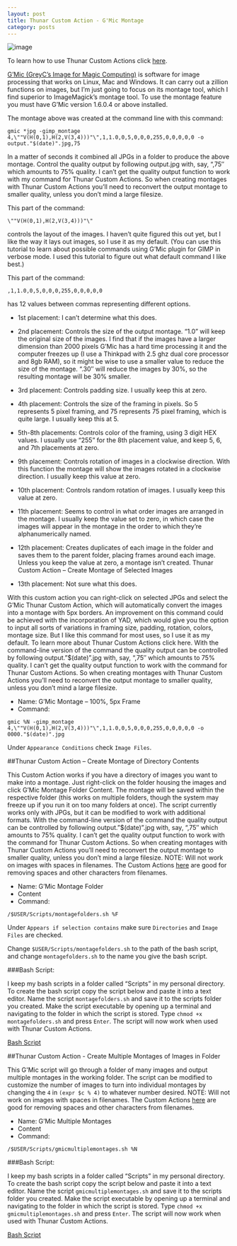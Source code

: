 ```yaml
---
layout: post
title: Thunar Custom Action - G'Mic Montage
category: posts
---
```

![image](http://i.imgur.com/306Q9j1l.jpg)

To learn how to use Thunar Custom Actions click [here](https://birchwell.github.io/posts/thunar-custom-actions-tutorial-convert-video-to-avi/).

[G’Mic (GreyC’s Image for Magic Computing)](http://gmic.eu/) is software for image processing that works on Linux, Mac and Windows. It can carry out a zillion functions on images, but I’m just going to focus on its montage tool, which I find superior to ImageMagick’s montage tool. To use the montage feature you must have G’Mic version 1.6.0.4 or above installed.

The montage above was created at the command line with this command:

`gmic *jpg -gimp_montage 4,\""V(H(0,1),H(2,V(3,4)))"\",1,1.0,0,5,0,0,0,255,0,0,0,0,0 -o output."$(date)".jpg,75`

In a matter of seconds it combined all JPGs in a folder to produce the above montage. Control the quality output by following output.jpg with, say, “,75″ which amounts to 75% quality. I can’t get the quality output function to work with my command for Thunar Custom Actions. So when creating montages with Thunar Custom Actions you’ll need to reconvert the output montage to smaller quality, unless you don’t mind a large filesize.

This part of the command:

`\""V(H(0,1),H(2,V(3,4)))"\"`

controls the layout of the images. I haven’t quite figured this out yet, but I like the way it lays out images, so I use it as my default. (You can use this tutorial to learn about possible commands using G’Mic plugin for GIMP in verbose mode.  I used this tutorial to figure out what default command I like best.)

This part of the command:

`,1,1.0,0,5,0,0,0,255,0,0,0,0,0`

has 12 values between commas representing different options.

* 1st placement: I can’t determine what this does.

* 2nd placement: Controls the size of the output montage. “1.0” will keep the original size of the images. I find that if the images have a larger dimension than 2000 pixels G’Mic has a hard time processing it and the computer freezes up (I use a Thinkpad with 2.5 ghz dual core processor and 8gb RAM), so it might be wise to use a smaller value to reduce the size of the montage. “.30″ will reduce the images by 30%, so the resulting montage will be 30% smaller.

* 3rd placement: Controls padding size. I usually keep this at zero.

* 4th placement: Controls the size of the framing in pixels. So 5 represents 5 pixel framing, and 75 represents 75 pixel framing, which is quite large. I usually keep this at 5.

* 5th-8th placements: Controls color of the framing, using 3 digit HEX values. I usually use “255” for the 8th placement value, and keep 5, 6, and 7th placements at zero.

* 9th placement: Controls rotation of images in a clockwise direction. With this function the montage will show the images rotated in a clockwise direction. I usually keep this value at zero.

* 10th placement: Controls random rotation of images. I usually keep this value at zero.

* 11th placement: Seems to control in what order images are arranged in the montage. I usually keep the value set to zero, in which case the images will appear in the montage in the order to which they’re alphanumerically named.

* 12th placement: Creates duplicates of each image in the folder and saves them to the parent folder, placing frames around each image. Unless you keep the value at zero, a montage isn’t created.
Thunar Custom Action – Create Montage of Selected Images

* 13th placement: Not sure what this does.

With this custom action you can right-click on selected JPGs and select the G’Mic Thunar Custom Action, which will automatically convert the images into a montage with 5px borders. An improvement on this command could be achieved with the incorporation of YAD, which would give you the option to input all sorts of variations in framing size, padding, rotation, colors, montage size. But I like this command for most uses, so I use it as my default. To learn more about Thunar Custom Actions click here. With the command-line version of the command the quality output can be controlled by following output.”$(date)”.jpg with, say, “,75″ which amounts to 75% quality. I can’t get the quality output function to work with the command for Thunar Custom Actions. So when creating montages with Thunar Custom Actions you’ll need to reconvert the output montage to smaller quality, unless you don’t mind a large filesize.

* Name: G’Mic Montage – 100%, 5px Frame
* Command: 

`gmic %N -gimp_montage 4,\""V(H(0,1),H(2,V(3,4)))"\",1,1.0,0,5,0,0,0,255,0,0,0,0,0 -o 0000."$(date)".jpg`

Under `Appearance Conditions` check `Image Files`.

##Thunar Custom Action – Create Montage of Directory Contents

This Custom Action works if you have a directory of images you want to make into a montage. Just right-click on the folder housing the images and click G’Mic Montage Folder Content. The montage will be saved within the respective folder (this works on multiple folders, though the system may freeze up if you run it on too many folders at once). The script currently works only with JPGs, but it can be modified to work with additional formats. With the command-line version of the command the quality output can be controlled by following output.”$(date)”.jpg with, say, “,75″ which amounts to 75% quality. I can’t get the quality output function to work with the command for Thunar Custom Actions. So when creating montages with Thunar Custom Actions you’ll need to reconvert the output montage to smaller quality, unless you don’t mind a large filesize. NOTE: Will not work on images with spaces in filenames. The Custom Actions [here](https://birchwell.github.io/posts/thunar-custom-action-slugify-and-remove-custom-characters/) are good for removing spaces and other characters from filenames.

* Name: G’Mic Montage Folder 
* Content
* Command: 

`/$USER/Scripts/montagefolders.sh %F`

Under `Appears if selection contains` make sure `Directories` and `Image Files` are checked.

Change `$USER/Scripts/montagefolders.sh` to the path of the bash script, and change `montagefolders.sh` to the name you give the bash script.

###Bash Script:

I keep my bash scripts in a folder called “Scripts” in my personal directory. To create the bash script copy the script below and paste it into a text editor. Name the script `montagefolders.sh` and save it to the scripts folder you created. Make the script executable by opening up a terminal and navigating to the folder in which the script is stored. Type `chmod +x montagefolders.sh` and press `Enter`. The script will now work when used with Thunar Custom Actions.

[Bash Script](https://gist.github.com/Birchwell/b9805289893117345f1f)

##Thunar Custom Action - Create Multiple Montages of Images in Folder

This G'Mic script will go through a folder of many images and output multiple montages in the working folder. The script can be modified to customize the number of images to turn into individual montages by changing the `4` in `(expr $c % 4)` to whatever number desired. NOTE: Will not work on images with spaces in filenames. The Custom Actions [here](https://birchwell.github.io/posts/thunar-custom-action-slugify-and-remove-custom-characters/) are good for removing spaces and other characters from filenames.


* Name: G’Mic Multiple Montages
* Content
* Command: 

`/$USER/Scripts/gmicmultiplemontages.sh %N`

###Bash Script:

I keep my bash scripts in a folder called “Scripts” in my personal directory. To create the bash script copy the script below and paste it into a text editor. Name the script `gmicmultiplemontages.sh` and save it to the scripts folder you created. Make the script executable by opening up a terminal and navigating to the folder in which the script is stored. Type `chmod +x gmicmultiplemontages.sh` and press `Enter`. The script will now work when used with Thunar Custom Actions.

[Bash Script](https://gist.github.com/Birchwell/8065b4561c98c5a8a5cf)
